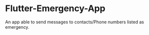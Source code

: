 # Flutter-Emergency-App
An app able to send messages to contacts/Phone numbers listed as emergency.
